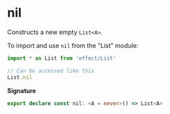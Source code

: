 # nil

Constructs a new empty `List<A>`.

To import and use `nil` from the "List" module:

```ts
import * as List from 'effect/List'

// Can be accessed like this
List.nil
```

**Signature**

```ts
export declare const nil: <A = never>() => List<A>
```
